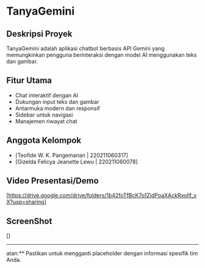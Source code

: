 # TanyaGemini

## Deskripsi Proyek
TanyaGemini adalah aplikasi chatbot berbasis API Gemini yang memungkinkan pengguna berinteraksi dengan model AI menggunakan teks dan gambar.

## Fitur Utama
- Chat interaktif dengan AI
- Dukungan input teks dan gambar
- Antarmuka modern dan responsif
- Sidebar untuk navigasi
- Manajemen riwayat chat

## Anggota Kelompok
- [Teofide W. K. Pangemanan     |   220211060317]
- [Gizelda Felicya Jeanette Lewu  |  220211060078]

## Video Presentasi/Demo
[https://drive.google.com/drive/folders/1b42foTfBcK7o1ZjdPoaXAckRxoIlf_yX?usp=sharing]

## ScreenShot
[]

---
atan:** Pastikan untuk mengganti placeholder dengan informasi spesifik tim Anda.